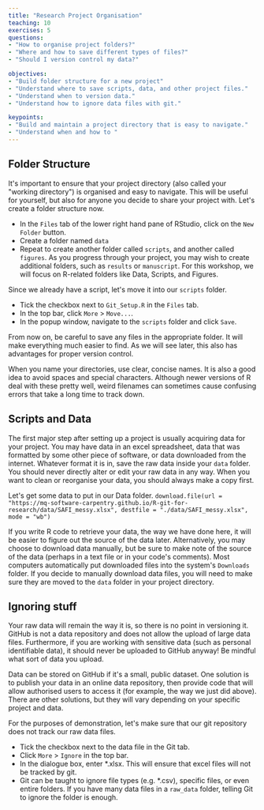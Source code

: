 ```yaml
---
title: "Research Project Organisation"
teaching: 10
exercises: 5
questions:
- "How to organise project folders?"
- "Where and how to save different types of files?"
- "Should I version control my data?"

objectives:
- "Build folder structure for a new project"
- "Understand where to save scripts, data, and other project files."
- "Understand when to version data."
- "Understand how to ignore data files with git."

keypoints:
- "Build and maintain a project directory that is easy to navigate."
- "Understand when and how to "
---
```



## Folder Structure

It's important to ensure that your project directory (also called your "working directory") is organised and easy to navigate. This will be useful for yourself, but also for anyone you decide to share your project with. Let's create a folder structure now. 

  - In the `Files` tab of the lower right hand pane of RStudio, click on the `New Folder` button. 
  - Create a folder named `data`
  - Repeat to create another folder called `scripts`, and another called `figures`. As you progress through your project, you may wish to create additional folders, such as `results` or `manuscript`. For this workshop, we will focus on R-related folders like Data, Scripts, and Figures.
  
Since we already have a script, let's move it into our `scripts` folder.
  - Tick the checkbox next to `Git_Setup.R` in the `Files` tab. 
  - In the top bar, click `More` > `Move...`.
  - In the popup window, navigate to the `scripts` folder and click `Save`. 
  
From now on, be careful to save any files in the appropriate folder. It will make everything much easier to find. As we will see later, this also has advantages for proper version control. 

When you name your directories, use clear, concise names. It is also a good idea to avoid spaces and special characters. Although newer versions of R deal with these pretty well, weird filenames can sometimes cause confusing errors that take a long time to track down. 

## Scripts and Data

The first major step after setting up a project is usually acquiring data for your project. You may have data in an excel spreadsheet, data that was formatted by some other piece of software, or data downloaded from the internet. Whatever format it is in, save the raw data inside your `data` folder. You should never directly alter or edit your raw data in any way. When you want to clean or reorganise your data, you should always make a copy first. 

Let's get some data to put in our Data folder. 
`download.file(url = "https://mq-software-carpentry.github.io/R-git-for-research/data/SAFI_messy.xlsx", destfile = "./data/SAFI_messy.xlsx", mode = "wb")`

If you write R code to retrieve your data, the way we have done here, it will be easier to figure out the source of the data later. Alternatively, you may choose to download data manually, but be sure to make note of the source of the data (perhaps in a text file or in your code's comments). Most computers automatically put downloaded files into the system's `Downloads` folder. If you decide to manually download data files, you will need to make sure they are moved to the  `data` folder in your project directory. 


## Ignoring stuff

Your raw data will remain the way it is, so there is no point in versioning it. 
GitHub is not a data repository and does not allow the upload of large data files. 
Furthermore, if you are working with sensitive data (such as personal identifiable data), it should never be uploaded to GitHub anyway! Be mindful what sort of data you upload. 

Data can be stored on GitHub if it's a small, public dataset. One solution is to publish your data in an online data repository, then provide code that will allow authorised users to access it (for example, the way we just did above). There are other solutions, but they will vary depending on your specific project and data. 

For the purposes of demonstration, let's make sure that our git repository does not track our raw data files. 
  - Tick the checkbox next to the data file in the Git tab.
  - Click `More` > `Ignore` in the top bar.
  - In the dialogue box, enter *.xlsx. This will ensure that excel files will not be tracked by git. 
  - Git can be taught to ignore file types (e.g. *.csv), specific files, or even entire folders. If you have many data files in a `raw_data` folder, telling Git to ignore the folder is enough.
  






